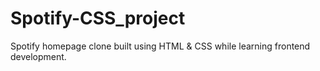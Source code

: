 # Spotify-CSS_project
Spotify homepage clone built using HTML &amp; CSS while learning frontend development.
